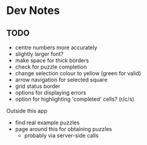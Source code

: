 # Dev Notes

## TODO

* centre numbers more accurately
* slightly larger font?
* make space for thick borders
* check for puzzle completion
* change selection colour to yellow (green for valid)
* arrow navigation for selected square
* grid status border
* options for displaying errors
* option for highlighting 'completed' cells? (r/c/s)

Outside this app

* find real example puzzles
* page around this for obtaining puzzles
  - probably via server-side calls

